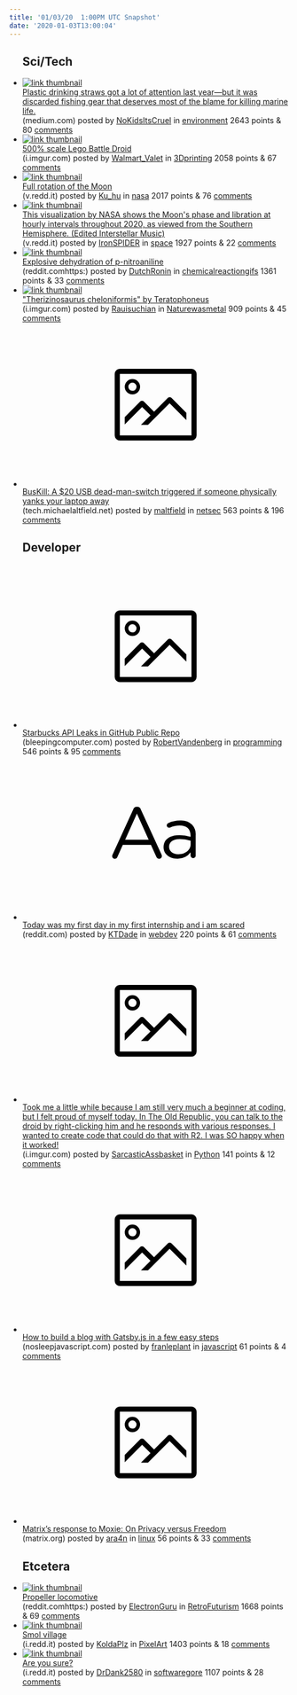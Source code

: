 ```yaml
---
title: '01/03/20  1:00PM UTC Snapshot'
date: '2020-01-03T13:00:04'
---
```

<ul>
<h2>Sci/Tech</h2>

<li><a href='https://medium.com/tenderlymag/plastic-ocean-fishing-gear-ad6a2eae53d2'><img src='https://b.thumbs.redditmedia.com/IwTXVlfxZaFMyMqYIhgbtgppZLQc3zGzB7R1PnYmtFQ.jpg' alt='link thumbnail'></a><div><div class='linkTitle'><a href='https://medium.com/tenderlymag/plastic-ocean-fishing-gear-ad6a2eae53d2'>Plastic drinking straws got a lot of attention last year—but it was discarded fishing gear that deserves most of the blame for killing marine life.</a></div>(medium.com) posted by <a href='https://www.reddit.com/user/NoKidsItsCruel'>NoKidsItsCruel</a> in <a href='https://www.reddit.com/r/environment'>environment</a> 2643 points & 80 <a href='https://www.reddit.com/r/environment/comments/ej6hrm/plastic_drinking_straws_got_a_lot_of_attention/'>comments</a></div></li>

<li><a href='https://i.imgur.com/zlSzSL6.jpg'><img src='https://b.thumbs.redditmedia.com/NGdtkaiIxGG9uEOJblIyJsFHgcBunW6c2_R52sU2SnA.jpg' alt='link thumbnail'></a><div><div class='linkTitle'><a href='https://i.imgur.com/zlSzSL6.jpg'>500% scale Lego Battle Droid</a></div>(i.imgur.com) posted by <a href='https://www.reddit.com/user/Walmart_Valet'>Walmart_Valet</a> in <a href='https://www.reddit.com/r/3Dprinting'>3Dprinting</a> 2058 points & 67 <a href='https://www.reddit.com/r/3Dprinting/comments/ej7vk9/500_scale_lego_battle_droid/'>comments</a></div></li>

<li><a href='https://v.redd.it/jnft5210vh841'><img src='https://b.thumbs.redditmedia.com/7UhNB86x-aHlwbipSZWMfnRpKDTEWpqoBQ3RykVW3uY.jpg' alt='link thumbnail'></a><div><div class='linkTitle'><a href='https://v.redd.it/jnft5210vh841'>Full rotation of the Moon</a></div>(v.redd.it) posted by <a href='https://www.reddit.com/user/Ku_hu'>Ku_hu</a> in <a href='https://www.reddit.com/r/nasa'>nasa</a> 2017 points & 76 <a href='https://www.reddit.com/r/nasa/comments/ejag7h/full_rotation_of_the_moon/'>comments</a></div></li>

<li><a href='https://v.redd.it/hizakxej5i841'><img src='https://b.thumbs.redditmedia.com/TCLX3knlIodhiae2ycIbP6aXPHp43XC61tHg-RmhZeE.jpg' alt='link thumbnail'></a><div><div class='linkTitle'><a href='https://v.redd.it/hizakxej5i841'>This visualization by NASA shows the Moon's phase and libration at hourly intervals throughout 2020, as viewed from the Southern Hemisphere. (Edited Interstellar Music)</a></div>(v.redd.it) posted by <a href='https://www.reddit.com/user/IronSPlDER'>IronSPlDER</a> in <a href='https://www.reddit.com/r/space'>space</a> 1927 points & 22 <a href='https://www.reddit.com/r/space/comments/ejb772/this_visualization_by_nasa_shows_the_moons_phase/'>comments</a></div></li>

<li><a href='https://www.reddit.comhttps://v.redd.it/74uj8turze841'><img src='https://b.thumbs.redditmedia.com/92C0LuWq2XfKNQzj27O8YNfseKcRMnCXAlF3HlKM8XQ.jpg' alt='link thumbnail'></a><div><div class='linkTitle'><a href='https://www.reddit.comhttps://v.redd.it/74uj8turze841'>Explosive dehydration of p-nitroaniline</a></div>(reddit.comhttps:) posted by <a href='https://www.reddit.com/user/DutchRonin'>DutchRonin</a> in <a href='https://www.reddit.com/r/chemicalreactiongifs'>chemicalreactiongifs</a> 1361 points & 33 <a href='https://www.reddit.com/r/chemicalreactiongifs/comments/ej4of1/explosive_dehydration_of_pnitroaniline/'>comments</a></div></li>

<li><a href='https://i.imgur.com/3Wb0Duk.jpg'><img src='https://b.thumbs.redditmedia.com/zhl4uug-gbCqAwJnZBpbv3K33FdXBVMorN0FG0IQOAc.jpg' alt='link thumbnail'></a><div><div class='linkTitle'><a href='https://i.imgur.com/3Wb0Duk.jpg'>"Therizinosaurus cheloniformis" by Teratophoneus</a></div>(i.imgur.com) posted by <a href='https://www.reddit.com/user/Rauisuchian'>Rauisuchian</a> in <a href='https://www.reddit.com/r/Naturewasmetal'>Naturewasmetal</a> 909 points & 45 <a href='https://www.reddit.com/r/Naturewasmetal/comments/eja9gy/therizinosaurus_cheloniformis_by_teratophoneus/'>comments</a></div></li>

<li><a href='https://tech.michaelaltfield.net/2020/01/02/buskill-laptop-kill-cord-dead-man-switch/'><svg version='1.1' viewBox='-34 -14 104 64' preserveAspectRatio='xMidYMid meet' xmlns='http://www.w3.org/2000/svg' xmlns:xlink='http://www.w3.org/1999/xlink'>
    <title>link thumbnail</title>
    <path d='M32,4H4A2,2,0,0,0,2,6V30a2,2,0,0,0,2,2H32a2,2,0,0,0,2-2V6A2,2,0,0,0,32,4ZM4,30V6H32V30Z'></path>
    <path d='M8.92,14a3,3,0,1,0-3-3A3,3,0,0,0,8.92,14Zm0-4.6A1.6,1.6,0,1,1,7.33,11,1.6,1.6,0,0,1,8.92,9.41Z'></path>
    <path d='M22.78,15.37l-5.4,5.4-4-4a1,1,0,0,0-1.41,0L5.92,22.9v2.83l6.79-6.79L16,22.18l-3.75,3.75H15l8.45-8.45L30,24V21.18l-5.81-5.81A1,1,0,0,0,22.78,15.37Z'></path>
    </svg></a><div><div class='linkTitle'><a href='https://tech.michaelaltfield.net/2020/01/02/buskill-laptop-kill-cord-dead-man-switch/'>BusKill: A $20 USB dead-man-switch triggered if someone physically yanks your laptop away</a></div>(tech.michaelaltfield.net) posted by <a href='https://www.reddit.com/user/maltfield'>maltfield</a> in <a href='https://www.reddit.com/r/netsec'>netsec</a> 563 points & 196 <a href='https://www.reddit.com/r/netsec/comments/eiyev5/buskill_a_20_usb_deadmanswitch_triggered_if/'>comments</a></div></li>

<h2>Developer</h2>

<li><a href='https://www.bleepingcomputer.com/news/security/starbucks-devs-leave-api-key-in-github-public-repo/'><svg version='1.1' viewBox='-34 -14 104 64' preserveAspectRatio='xMidYMid meet' xmlns='http://www.w3.org/2000/svg' xmlns:xlink='http://www.w3.org/1999/xlink'>
    <title>link thumbnail</title>
    <path d='M32,4H4A2,2,0,0,0,2,6V30a2,2,0,0,0,2,2H32a2,2,0,0,0,2-2V6A2,2,0,0,0,32,4ZM4,30V6H32V30Z'></path>
    <path d='M8.92,14a3,3,0,1,0-3-3A3,3,0,0,0,8.92,14Zm0-4.6A1.6,1.6,0,1,1,7.33,11,1.6,1.6,0,0,1,8.92,9.41Z'></path>
    <path d='M22.78,15.37l-5.4,5.4-4-4a1,1,0,0,0-1.41,0L5.92,22.9v2.83l6.79-6.79L16,22.18l-3.75,3.75H15l8.45-8.45L30,24V21.18l-5.81-5.81A1,1,0,0,0,22.78,15.37Z'></path>
    </svg></a><div><div class='linkTitle'><a href='https://www.bleepingcomputer.com/news/security/starbucks-devs-leave-api-key-in-github-public-repo/'>Starbucks API Leaks in GitHub Public Repo</a></div>(bleepingcomputer.com) posted by <a href='https://www.reddit.com/user/RobertVandenberg'>RobertVandenberg</a> in <a href='https://www.reddit.com/r/programming'>programming</a> 546 points & 95 <a href='https://www.reddit.com/r/programming/comments/eja121/starbucks_api_leaks_in_github_public_repo/'>comments</a></div></li>

<li><a href='https://www.reddit.com/r/webdev/comments/ej4msw/today_was_my_first_day_in_my_first_internship_and/'><svg version='1.1' viewBox='-34 -12 104 64' preserveAspectRatio='xMidYMid slice' xmlns='http://www.w3.org/2000/svg' xmlns:xlink='http://www.w3.org/1999/xlink'>
    <title>text link thumbnail</title>
    <path d='M12.19,8.84a1.45,1.45,0,0,0-1.4-1h-.12a1.46,1.46,0,0,0-1.42,1L1.14,26.56a1.29,1.29,0,0,0-.14.59,1,1,0,0,0,1,1,1.12,1.12,0,0,0,1.08-.77l2.08-4.65h11l2.08,4.59a1.24,1.24,0,0,0,1.12.83,1.08,1.08,0,0,0,1.08-1.08,1.64,1.64,0,0,0-.14-.57ZM6.08,20.71l4.59-10.22,4.6,10.22Z'>
    </path>
    <path d='M32.24,14.78A6.35,6.35,0,0,0,27.6,13.2a11.36,11.36,0,0,0-4.7,1,1,1,0,0,0-.58.89,1,1,0,0,0,.94.92,1.23,1.23,0,0,0,.39-.08,8.87,8.87,0,0,1,3.72-.81c2.7,0,4.28,1.33,4.28,3.92v.5a15.29,15.29,0,0,0-4.42-.61c-3.64,0-6.14,1.61-6.14,4.64v.05c0,2.95,2.7,4.48,5.37,4.48a6.29,6.29,0,0,0,5.19-2.48V26.9a1,1,0,0,0,1,1,1,1,0,0,0,1-1.06V19A5.71,5.71,0,0,0,32.24,14.78Zm-.56,7.7c0,2.28-2.17,3.89-4.81,3.89-1.94,0-3.61-1.06-3.61-2.86v-.06c0-1.8,1.5-3,4.2-3a15.2,15.2,0,0,1,4.22.61Z'>
    </path>
    </svg></a><div><div class='linkTitle'><a href='https://www.reddit.com/r/webdev/comments/ej4msw/today_was_my_first_day_in_my_first_internship_and/'>Today was my first day in my first internship and i am scared</a></div>(reddit.com) posted by <a href='https://www.reddit.com/user/KTDade'>KTDade</a> in <a href='https://www.reddit.com/r/webdev'>webdev</a> 220 points & 61 <a href='https://www.reddit.com/r/webdev/comments/ej4msw/today_was_my_first_day_in_my_first_internship_and/'>comments</a></div></li>

<li><a href='https://i.imgur.com/whwUJvO.png'><svg version='1.1' viewBox='-34 -14 104 64' preserveAspectRatio='xMidYMid meet' xmlns='http://www.w3.org/2000/svg' xmlns:xlink='http://www.w3.org/1999/xlink'>
    <title>link thumbnail</title>
    <path d='M32,4H4A2,2,0,0,0,2,6V30a2,2,0,0,0,2,2H32a2,2,0,0,0,2-2V6A2,2,0,0,0,32,4ZM4,30V6H32V30Z'></path>
    <path d='M8.92,14a3,3,0,1,0-3-3A3,3,0,0,0,8.92,14Zm0-4.6A1.6,1.6,0,1,1,7.33,11,1.6,1.6,0,0,1,8.92,9.41Z'></path>
    <path d='M22.78,15.37l-5.4,5.4-4-4a1,1,0,0,0-1.41,0L5.92,22.9v2.83l6.79-6.79L16,22.18l-3.75,3.75H15l8.45-8.45L30,24V21.18l-5.81-5.81A1,1,0,0,0,22.78,15.37Z'></path>
    </svg></a><div><div class='linkTitle'><a href='https://i.imgur.com/whwUJvO.png'>Took me a little while because I am still very much a beginner at coding, but I felt proud of myself today. In The Old Republic, you can talk to the droid by right-clicking him and he responds with various responses. I wanted to create code that could do that with R2. I was SO happy when it worked!</a></div>(i.imgur.com) posted by <a href='https://www.reddit.com/user/SarcasticAssbasket'>SarcasticAssbasket</a> in <a href='https://www.reddit.com/r/Python'>Python</a> 141 points & 12 <a href='https://www.reddit.com/r/Python/comments/ej8rc2/took_me_a_little_while_because_i_am_still_very/'>comments</a></div></li>

<li><a href='https://nosleepjavascript.com/gatsby-blog/'><svg version='1.1' viewBox='-34 -14 104 64' preserveAspectRatio='xMidYMid meet' xmlns='http://www.w3.org/2000/svg' xmlns:xlink='http://www.w3.org/1999/xlink'>
    <title>link thumbnail</title>
    <path d='M32,4H4A2,2,0,0,0,2,6V30a2,2,0,0,0,2,2H32a2,2,0,0,0,2-2V6A2,2,0,0,0,32,4ZM4,30V6H32V30Z'></path>
    <path d='M8.92,14a3,3,0,1,0-3-3A3,3,0,0,0,8.92,14Zm0-4.6A1.6,1.6,0,1,1,7.33,11,1.6,1.6,0,0,1,8.92,9.41Z'></path>
    <path d='M22.78,15.37l-5.4,5.4-4-4a1,1,0,0,0-1.41,0L5.92,22.9v2.83l6.79-6.79L16,22.18l-3.75,3.75H15l8.45-8.45L30,24V21.18l-5.81-5.81A1,1,0,0,0,22.78,15.37Z'></path>
    </svg></a><div><div class='linkTitle'><a href='https://nosleepjavascript.com/gatsby-blog/'>How to build a blog with Gatsby.js in a few easy steps</a></div>(nosleepjavascript.com) posted by <a href='https://www.reddit.com/user/franleplant'>franleplant</a> in <a href='https://www.reddit.com/r/javascript'>javascript</a> 61 points & 4 <a href='https://www.reddit.com/r/javascript/comments/ej8mjk/how_to_build_a_blog_with_gatsbyjs_in_a_few_easy/'>comments</a></div></li>

<li><a href='https://matrix.org/blog/2020/01/02/on-privacy-versus-freedom/'><svg version='1.1' viewBox='-34 -14 104 64' preserveAspectRatio='xMidYMid meet' xmlns='http://www.w3.org/2000/svg' xmlns:xlink='http://www.w3.org/1999/xlink'>
    <title>link thumbnail</title>
    <path d='M32,4H4A2,2,0,0,0,2,6V30a2,2,0,0,0,2,2H32a2,2,0,0,0,2-2V6A2,2,0,0,0,32,4ZM4,30V6H32V30Z'></path>
    <path d='M8.92,14a3,3,0,1,0-3-3A3,3,0,0,0,8.92,14Zm0-4.6A1.6,1.6,0,1,1,7.33,11,1.6,1.6,0,0,1,8.92,9.41Z'></path>
    <path d='M22.78,15.37l-5.4,5.4-4-4a1,1,0,0,0-1.41,0L5.92,22.9v2.83l6.79-6.79L16,22.18l-3.75,3.75H15l8.45-8.45L30,24V21.18l-5.81-5.81A1,1,0,0,0,22.78,15.37Z'></path>
    </svg></a><div><div class='linkTitle'><a href='https://matrix.org/blog/2020/01/02/on-privacy-versus-freedom/'>Matrix’s response to Moxie: On Privacy versus Freedom</a></div>(matrix.org) posted by <a href='https://www.reddit.com/user/ara4n'>ara4n</a> in <a href='https://www.reddit.com/r/linux'>linux</a> 56 points & 33 <a href='https://www.reddit.com/r/linux/comments/ej69o0/matrixs_response_to_moxie_on_privacy_versus/'>comments</a></div></li>

<h2>Etcetera</h2>

<li><a href='https://www.reddit.comhttps://i.redd.it/p6epful1je841.png'><img src='https://b.thumbs.redditmedia.com/N3VMUyOfPe22anRzUo9ehNp77HMuXcZzQDL4ri7PWyk.jpg' alt='link thumbnail'></a><div><div class='linkTitle'><a href='https://www.reddit.comhttps://i.redd.it/p6epful1je841.png'>Propeller locomotive</a></div>(reddit.comhttps:) posted by <a href='https://www.reddit.com/user/ElectronGuru'>ElectronGuru</a> in <a href='https://www.reddit.com/r/RetroFuturism'>RetroFuturism</a> 1668 points & 69 <a href='https://www.reddit.com/r/RetroFuturism/comments/ej368o/propeller_locomotive/'>comments</a></div></li>

<li><a href='https://i.redd.it/yxvq2vlxig841.gif'><img src='https://b.thumbs.redditmedia.com/22oX8kYrHJfQvnECNci_L8vOflR4bqzRVk6ZQ_mdFlI.jpg' alt='link thumbnail'></a><div><div class='linkTitle'><a href='https://i.redd.it/yxvq2vlxig841.gif'>Smol village</a></div>(i.redd.it) posted by <a href='https://www.reddit.com/user/KoldaPlz'>KoldaPlz</a> in <a href='https://www.reddit.com/r/PixelArt'>PixelArt</a> 1403 points & 18 <a href='https://www.reddit.com/r/PixelArt/comments/ej71ve/smol_village/'>comments</a></div></li>

<li><a href='https://i.redd.it/z8cuy0k1yh841.jpg'><img src='https://b.thumbs.redditmedia.com/uoDiirNCUxPGnxeIz2lmRa1TX4Ig-qQXew-nnkrxFRQ.jpg' alt='link thumbnail'></a><div><div class='linkTitle'><a href='https://i.redd.it/z8cuy0k1yh841.jpg'>Are you sure?</a></div>(i.redd.it) posted by <a href='https://www.reddit.com/user/DrDank2580'>DrDank2580</a> in <a href='https://www.reddit.com/r/softwaregore'>softwaregore</a> 1107 points & 28 <a href='https://www.reddit.com/r/softwaregore/comments/ejan9x/are_you_sure/'>comments</a></div></li>

</ul>
